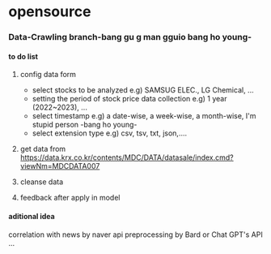 # opensource
### Data-Crawling branch-bang gu g man gguio    bang ho young-

#### to do list

1. config data form
   - select stocks to be analyzed
     e.g) SAMSUG ELEC., LG Chemical, ...
   - setting the period of stock price data collection
     e.g) 1 year (2022~2023), ...
   - select timestamp
     e.g) a date-wise, a week-wise, a month-wise, I'm stupid person -bang ho young- 
   - select extension type
     e.g) csv, tsv, txt, json,....

2. get data from https://data.krx.co.kr/contents/MDC/DATA/datasale/index.cmd?viewNm=MDCDATA007
3. cleanse data
4. feedback after apply in model

#### aditional idea
correlation with news by naver api
preprocessing by Bard or Chat GPT's API
...
